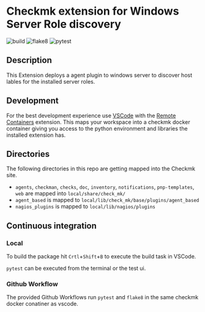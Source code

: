 # Checkmk extension for Windows Server Role discovery

![build](https://github.com/jiuka/checkmk_win_role/workflows/build/badge.svg)
![flake8](https://github.com/jiuka/checkmk_win_role/workflows/Lint/badge.svg)
![pytest](https://github.com/jiuka/checkmk_win_role/workflows/pytest/badge.svg)

## Description

This Extension deploys a agent plugin to windows server to discover host lables for the installed server roles.

## Development

For the best development experience use [VSCode](https://code.visualstudio.com/) with the [Remote Containers](https://marketplace.visualstudio.com/items?itemName=ms-vscode-remote.remote-containers) extension. This maps your workspace into a checkmk docker container giving you access to the python environment and libraries the installed extension has.

## Directories

The following directories in this repo are getting mapped into the Checkmk site.

* `agents`, `checkman`, `checks`, `doc`, `inventory`, `notifications`, `pnp-templates`, `web` are mapped into `local/share/check_mk/`
* `agent_based` is mapped to `local/lib/check_mk/base/plugins/agent_based`
* `nagios_plugins` is mapped to `local/lib/nagios/plugins`

## Continuous integration
### Local

To build the package hit `Crtl`+`Shift`+`B` to execute the build task in VSCode.

`pytest` can be executed from the terminal or the test ui.

### Github Workflow

The provided Github Workflows run `pytest` and `flake8` in the same checkmk docker conatiner as vscode.
